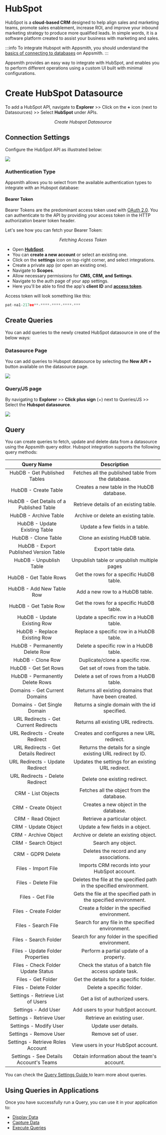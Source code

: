 
# HubSpot


HubSpot is a **cloud-based CRM** designed to help align sales and marketing teams, promote sales enablement, increase ROI, and improve your inbound marketing strategy to produce more qualified leads. In simple words, it is a software platform created to assist your business with marketing and sales.

:::info
To integrate Hubspot with Appsmith, you should understand the [basics of connecting to databases](core-concepts/connecting-to-data-sources/) on Appsmith.
:::

Appsmith provides an easy way to integrate with HubSpot, and enables you to perform different operations using a custom UI built with minimal configurations.


# Create HubSpot Datasource

To add a HubSpot API, navigate to **Explorer** >> Click on the **+** icon (next to Datasources) >> Select **HubSpot** under APIs.

<figure>
 <object data="https://www.youtube.com/embed/h2Jp8PenbTM" width='750px' height='400px'></object>
 <figcaption align="center"><i>Create Hubspot Datasource</i></figcaption>
</figure>

<!-- <figure>
<VideoEmbed host="youtube" videoId="Dxe_NzdGzL4" /> 
</figure> -->


## Connection Settings

Configure the HubSpot API as illustrated below:

![](/img/hubspot-connection.png)



### Authentication Type
Appsmith allows you to select from the available authentication types to integrate with an Hubspot database:

#### Bearer Token 

Bearer Tokens are the predominant access token used with [OAuth 2.0](https://docs.appsmith.com/core-concepts/connecting-to-data-sources/aut}hentication/authentication-type/oauth2-authentication/).
You can authenticate to the API by providing your access token in the HTTP authorization bearer token header.

Let's see how you can fetch your Bearer Token:



<figure>
 <object data="https://www.youtube.com/embed/q1DkGLJ6JFU" width='750px' height='400px'></object>
 <figcaption align="center"><i>Fetching Access Token</i></figcaption>
</figure>


* Open [**HubSpot**](https://www.hubspot.com/products).
* You can **create a new account** or select an existing one.
* Click on the **settings** icon on top-right corner, and select integrations.
* Create a private app (or open an existing one).
* Navigate to **Scopes**.
* Allow necessary permissions for **CMS, CRM, and Settings**.
* Navigate to the auth page of your app settings.
* Here you'll be able to find the app's **client ID** and [**access token**](https://developers.hubspot.com/docs/api/oauth/tokens).


Access token will look something like this:

```js
pat-na1-217ee**-****-****-****-***
```


## Create Queries

You can add queries to the newly created HubSpot datasource in one of the below ways:


### Datasource Page
You can add queries to Hubspot datasource by selecting the **New API +** button available on the datasource page.

![](/img/hubspot-create-query-from-datasource-page.png)

### Query/JS page
By navigating to **Explorer** >> **Click plus sign** (+) next to Queries/JS >> Select the **Hubspot datasource**.


![](/img/create-hubspot-query-from-Query-JS-page.png)

## Query

You can create queries to fetch, update and delete data from a datasource using the Appsmith query editor. Hubspot integration supports the following query methods:

|                Query Name                |              Description              |
|:----------------------------------------:|:-------------------------------------:|
| HubDB - Get Published Tables             | Fetches all the published table from the database. |
| HubDB - Create Table                     | Creates a new table in the HubDB database. |
| HubDB - Get Details of a Published Table | Retrieve details of an existing table.  |
| HubDB - Archive Table                    | Archive or delete an existing table.                                 |
| HubDB - Update Existing Table            | Update a few fields in a table.                                   |
| HubDB - Clone Table                      |     Clone an existing HubDB table.                                  |
| HubDB - Export Published Version Table   |  Export table data.                                |
| HubDB - Unpublish Table                  | Unpublish table or unpublish multiple pages                                |
| HubDB - Get Table Rows                   |  Get the rows for a specific HubDB table.                                |
| HubDB - Add New Table Row                |   Add a new row to a HubDB table.                                |
| HubDB - Get Table Row                    | Get the rows for a specific HubDB table.                                       |
| HubDB - Update Existing Row              | Update a specific row in a HubDB table.                                    |
| HubDB - Replace Existing Row             | Replace a specific row in a HubDB table.                                   |
| HubDB - Permanently Delete Row           |   Delete a specific row in a HubDB table.                                    |
| HubDB - Clone Row                        |  Duplicate/clone  a specific row.                                   |
| HubDB - Get Set Rows                     |   Get set of rows from the table.                                    |
| HubDB - Permanently Delete Rows          |   Delete a set of rows from a HubDB table.                                    |
| Domains - Get Current Domains            |  Returns all existing domains that have been created.                                     |
| Domains - Get Single Domain              |  Returns a single domain with the id specified.                                     |
| URL Redirects - Get Current Redirects    |  Returns all existing URL redirects.                                     |
| URL Redirects - Create Redirect          |   Creates and configures a new URL redirect.                                    |
| URL Redirects - Get Details Redirect     |   Returns the details for a single existing URL redirect by ID.                                    |
| URL Redirects - Update Redirect          |  Updates the settings for an existing URL redirect.                                      |
| URL Redirects - Delete Redirect          |  Delete one existing redirect.                                      |
| CRM - List Objects                       |    Fetches all the object from the database. |
| CRM - Create Object                      |   Creates a new object in the database.                                    |
| CRM - Read Object                        | Retrieve a particular object. |
| CRM - Update Object                      |  Update a few fields in a object.                                       |
| CRM - Archive Object                     |  Archive or delete an existing object.                                     |
| CRM - Search Object                      | Search any object.                                      |
| CRM - GDPR Delete                        |  Deletes the record and any associations.                                     |
| Files - Import File                      | Imports CRM records into your HubSpot account.    |
| Files - Delete File                      |  Deletes the file at the specified path in the specified environment.                                     |
| Files - Get File                         |   Gets the file at the specified path in the specified environment.                                    |
| Files - Create Folder                    | Create a folder in the specified environment.                                     |
| Files - Search File                      |  Search for any file in the specified environment.                                                     |
| Files - Search Folder                    |   Search for any folder in the specified environment.                                    |
| Files - Update Folder Properties         |  Perform a partial update of a property.                                    |
| Files - Check Folder Update Status       |   Check the status of a batch file access update task.                                    |
| Files - Get Folder                       |  Get the details for a specific folder.                                     |
| Files - Delete Folder                    |   Delete a specific folder.                                    |
| Settings - Retrieve List of Users        |  Get a list of authorized users.                                   |
| Settings - Add User                      |  Add users to your hubSpot account.                                     |
| Settings - Retrieve User                 |  Retrieve an existing user.                                  |
| Settings - Modify User                   |  Update user details.                                  |
| Settings - Remove User                   |  Remove set of user.                                    |
| Settings - Retrieve Roles Account        |  View users in your HubSpot account.                                     |
| Settings - See Details Account's Teams   |  Obtain information about the team's account.                                    |


You can check the [Query Settings Guide ](https://docs.appsmith.com/core-concepts/data-access-and-binding/querying-a-database/) to learn more about queries.




## Using Queries in Applications

Once you have successfully run a Query, you can use it in your application to:

* [Display Data ](/core-concepts/data-access-and-binding/displaying-data-read/)
* [Capture Data ](/core-concepts/data-access-and-binding/capturing-data-write/capture-form-data.md)
* [Execute Queries](/core-concepts/data-access-and-binding/querying-a-database/)
